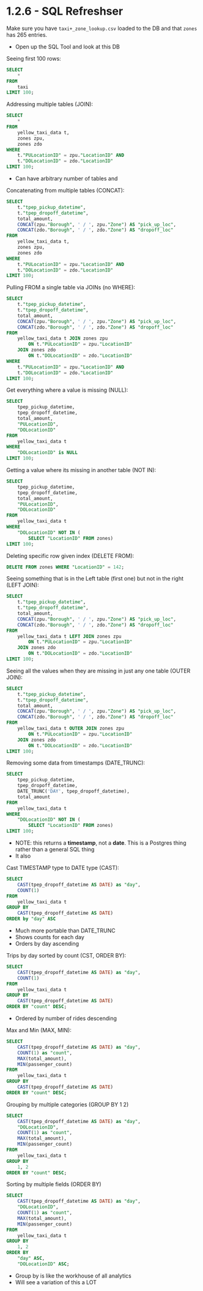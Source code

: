 # 1.2.6 - SQL Refreshser

Make sure you have `taxi+_zone_lookup.csv` loaded to the DB and that `zones` has 265 entries.
- Open up the SQL Tool and look at this DB

Seeing first 100 rows:
```sql
SELECT 
    *
FROM
    taxi
LIMIT 100;
```

Addressing multiple tables (JOIN):
```sql
SELECT 
    *
FROM
    yellow_taxi_data t,
    zones zpu,
    zones zdo
WHERE
    t."PULocationID" = zpu."LocationID" AND
    t."DOLocationID" = zdo."LocationID"
LIMIT 100;
```
- Can have arbitrary number of tables and 

Concatenating from multiple tables (CONCAT): 
```sql
SELECT
    t."tpep_pickup_datetime",
	t."tpep_dropoff_datetime",
	total_amount,
	CONCAT(zpu."Borough", ' / ', zpu."Zone") AS "pick_up_loc",
	CONCAT(zdo."Borough", ' / ', zdo."Zone") AS "dropoff_loc"
FROM
    yellow_taxi_data t,
    zones zpu,
    zones zdo
WHERE
    t."PULocationID" = zpu."LocationID" AND
    t."DOLocationID" = zdo."LocationID"
LIMIT 100;
```

Pulling FROM a single table via JOINs (no WHERE):
```sql
SELECT
    t."tpep_pickup_datetime",
	t."tpep_dropoff_datetime",
	total_amount,
	CONCAT(zpu."Borough", ' / ', zpu."Zone") AS "pick_up_loc",
	CONCAT(zdo."Borough", ' / ', zdo."Zone") AS "dropoff_loc"
FROM
    yellow_taxi_data t JOIN zones zpu
		ON t."PULocationID" = zpu."LocationID"
    JOIN zones zdo
		ON t."DOLocationID" = zdo."LocationID"
WHERE
    t."PULocationID" = zpu."LocationID" AND
    t."DOLocationID" = zdo."LocationID"
LIMIT 100;
```

Get everything where a value is missing (NULL):
```sql
SELECT
    tpep_pickup_datetime,
	tpep_dropoff_datetime,
	total_amount,
	"PULocationID",
	"DOLocationID"
FROM
    yellow_taxi_data t
WHERE 
	"DOLocationID" is NULL
LIMIT 100;
```

Getting a value where its missing in another table (NOT IN):
```sql
SELECT
    tpep_pickup_datetime,
	tpep_dropoff_datetime,
	total_amount,
	"PULocationID",
	"DOLocationID"
FROM
    yellow_taxi_data t
WHERE 
	"DOLocationID" NOT IN (
		SELECT "LocationID" FROM zones)
LIMIT 100;
```

Deleting specific row given index (DELETE FROM):
```sql
DELETE FROM zones WHERE "LocationID" = 142;
```

Seeing something that is in the Left table (first one) but not in the right (LEFT JOIN):
```sql
SELECT
    t."tpep_pickup_datetime",
	t."tpep_dropoff_datetime",
	total_amount,
	CONCAT(zpu."Borough", ' / ', zpu."Zone") AS "pick_up_loc",
	CONCAT(zdo."Borough", ' / ', zdo."Zone") AS "dropoff_loc"
FROM
    yellow_taxi_data t LEFT JOIN zones zpu
		ON t."PULocationID" = zpu."LocationID"
    JOIN zones zdo
		ON t."DOLocationID" = zdo."LocationID"
LIMIT 100;
```

Seeing all the values when they are missing in just any one table (OUTER JOIN):
```sql
SELECT
    t."tpep_pickup_datetime",
	t."tpep_dropoff_datetime",
	total_amount,
	CONCAT(zpu."Borough", ' / ', zpu."Zone") AS "pick_up_loc",
	CONCAT(zdo."Borough", ' / ', zdo."Zone") AS "dropoff_loc"
FROM
    yellow_taxi_data t OUTER JOIN zones zpu
		ON t."PULocationID" = zpu."LocationID"
    JOIN zones zdo
		ON t."DOLocationID" = zdo."LocationID"
LIMIT 100;
```

Removing some data from timestamps (DATE_TRUNC):
```sql
SELECT
    tpep_pickup_datetime,
	tpep_dropoff_datetime,
	DATE_TRUNC('DAY', tpep_dropoff_datetime),
	total_amount
FROM
    yellow_taxi_data t
WHERE 
	"DOLocationID" NOT IN (
		SELECT "LocationID" FROM zones)
LIMIT 100;
```
- NOTE: this returns a **timestamp**, not a **date**. This is a Postgres thing rather than a general SQL thing
- It also

Cast TIMESTAMP type to DATE type (CAST):
```sql
SELECT
	CAST(tpep_dropoff_datetime AS DATE) as "day",
	COUNT(1)
FROM
    yellow_taxi_data t
GROUP BY 
	CAST(tpep_dropoff_datetime AS DATE)
ORDER by "day" ASC
```
- Much more portable than DATE_TRUNC
- Shows counts for each day
- Orders by day ascending

Trips by day sorted by count (CST, ORDER BY):
```sql
SELECT
	CAST(tpep_dropoff_datetime AS DATE) as "day",
	COUNT(1)
FROM
    yellow_taxi_data t
GROUP BY 
	CAST(tpep_dropoff_datetime AS DATE)
ORDER BY "count" DESC;
```
- Ordered by number of rides descending

Max and Min (MAX, MIN):
```sql
SELECT
	CAST(tpep_dropoff_datetime AS DATE) as "day",
	COUNT(1) as "count",
	MAX(total_amount),
	MIN(passenger_count)
FROM
    yellow_taxi_data t
GROUP BY 
	CAST(tpep_dropoff_datetime AS DATE)
ORDER BY "count" DESC;
```

Grouping by multiple categories (GROUP BY 1 2)
```sql
SELECT
	CAST(tpep_dropoff_datetime AS DATE) as "day",
	"DOLocationID",
	COUNT(1) as "count",
	MAX(total_amount),
	MIN(passenger_count)
FROM
    yellow_taxi_data t
GROUP BY 
	1, 2
ORDER BY "count" DESC;
```

Sorting by multiple fields (ORDER BY)
```sql
SELECT
	CAST(tpep_dropoff_datetime AS DATE) as "day",
	"DOLocationID",
	COUNT(1) as "count",
	MAX(total_amount),
	MIN(passenger_count)
FROM
    yellow_taxi_data t
GROUP BY 
	1, 2
ORDER BY 
	"day" ASC,
	"DOLocationID" ASC;
```
- Group by is like the workhouse of all analytics
- Will see a variation of this a LOT